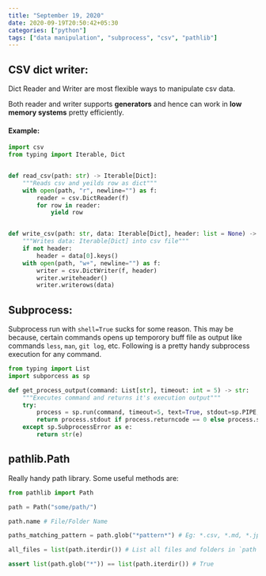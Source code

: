 ```yaml
---
title: "September 19, 2020"
date: 2020-09-19T20:50:42+05:30
categories: ["python"]
tags: ["data manipulation", "subprocess", "csv", "pathlib"]
---
```


## CSV dict writer:

Dict Reader and Writer are most flexible ways to manipulate csv data.

Both reader and writer supports **generators** and hence can work in **low memory systems** pretty efficiently.

#### Example:

```python
import csv
from typing import Iterable, Dict


def read_csv(path: str) -> Iterable[Dict]:
    """Reads csv and yeilds row as dict"""
    with open(path, "r", newline="") as f:
        reader = csv.DictReader(f)
        for row in reader:
            yield row


def write_csv(path: str, data: Iterable[Dict], header: list = None) -> None:
    """Writes data: Iterable[Dict] into csv file"""
    if not header:
        header = data[0].keys()
    with open(path, "w+", newline="") as f:
        writer = csv.DictWriter(f, header)
        writer.writeheader()
        writer.writerows(data)
```

## Subprocess:

Subprocess run with `shell=True` sucks for some reason. This may be because, certain commands 
opens up temporory buff file as output like commands `less`, `man`, `git log`, etc. Following 
is a pretty handy subprocess execution for any command.

```python
from typing import List
import subporcess as sp

def get_process_output(command: List[str], timeout: int = 5) -> str:
    """Executes command and returns it's execution output"""
    try:
        process = sp.run(command, timeout=5, text=True, stdout=sp.PIPE, stderr=sp.PIPE)
        return process.stdout if process.returncode == 0 else process.stderr
    except sp.SubprocessError as e:
        return str(e)
```

## pathlib.Path

Really handy path library. Some useful methods are:

```python
from pathlib import Path

path = Path("some/path/")

path.name # File/Folder Name

paths_matching_pattern = path.glob("*pattern*") # Eg: *.csv, *.md, *.jpg, etc

all_files = list(path.iterdir()) # List all files and folders in `path`

assert list(path.glob("*")) == list(path.iterdir()) # True
```
